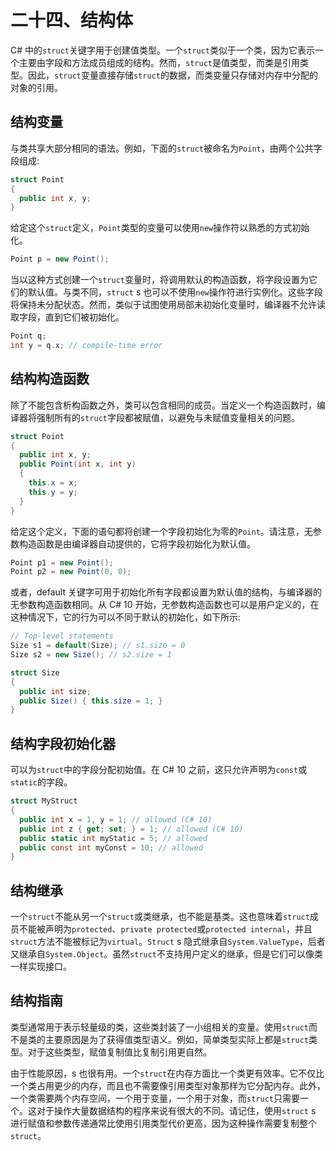 # 二十四、结构体

C# 中的`struct`关键字用于创建值类型。一个`struct`类似于一个类，因为它表示一个主要由字段和方法成员组成的结构。然而，`struct`是值类型，而类是引用类型。因此，`struct`变量直接存储`struct`的数据，而类变量只存储对内存中分配的对象的引用。

## 结构变量

与类共享大部分相同的语法。例如，下面的`struct`被命名为`Point`，由两个公共字段组成:

```cs
struct Point
{
  public int x, y;
}

```

给定这个`struct`定义，`Point`类型的变量可以使用`new`操作符以熟悉的方式初始化。

```cs
Point p = new Point();

```

当以这种方式创建一个`struct`变量时，将调用默认的构造函数，将字段设置为它们的默认值。与类不同，`struct` s 也可以不使用`new`操作符进行实例化。这些字段将保持未分配状态。然而，类似于试图使用局部未初始化变量时，编译器不允许读取字段，直到它们被初始化。

```cs
Point q;
int y = q.x; // compile-time error

```

## 结构构造函数

除了不能包含析构函数之外，类可以包含相同的成员。当定义一个构造函数时，编译器将强制所有的`struct`字段都被赋值，以避免与未赋值变量相关的问题。

```cs
struct Point
{
  public int x, y;
  public Point(int x, int y)
  {
    this.x = x;
    this.y = y;
  }
}

```

给定这个定义，下面的语句都将创建一个字段初始化为零的`Point`。请注意，无参数构造函数是由编译器自动提供的，它将字段初始化为默认值。

```cs
Point p1 = new Point();
Point p2 = new Point(0, 0);

```

或者，default 关键字可用于初始化所有字段都设置为默认值的结构，与编译器的无参数构造函数相同。从 C# 10 开始，无参数构造函数也可以是用户定义的，在这种情况下，它的行为可以不同于默认的初始化，如下所示:

```cs
// Top-level statements
Size s1 = default(Size); // s1.size = 0
Size s2 = new Size(); // s2.size = 1

struct Size
{
  public int size;
  public Size() { this.size = 1; }
}

```

## 结构字段初始化器

可以为`struct`中的字段分配初始值。在 C# 10 之前，这只允许声明为`const`或`static`的字段。

```cs
struct MyStruct
{
  public int x = 1, y = 1; // allowed (C# 10)
  public int z { get; set; } = 1; // allowed (C# 10)
  public static int myStatic = 5; // allowed
  public const int myConst = 10; // allowed
}

```

## 结构继承

一个`struct`不能从另一个`struct`或类继承，也不能是基类。这也意味着`struct`成员不能被声明为`protected`、`private protected`或`protected internal`，并且`struct`方法不能被标记为`virtual`。`Struct` s 隐式继承自`System.ValueType`，后者又继承自`System.Object`。虽然`struct`不支持用户定义的继承，但是它们可以像类一样实现接口。

## 结构指南

类型通常用于表示轻量级的类，这些类封装了一小组相关的变量。使用`struct`而不是类的主要原因是为了获得值类型语义。例如，简单类型实际上都是`struct`类型。对于这些类型，赋值复制值比复制引用更自然。

由于性能原因，s 也很有用。一个`struct`在内存方面比一个类更有效率。它不仅比一个类占用更少的内存，而且也不需要像引用类型对象那样为它分配内存。此外，一个类需要两个内存空间，一个用于变量，一个用于对象，而`struct`只需要一个。这对于操作大量数据结构的程序来说有很大的不同。请记住，使用`struct` s 进行赋值和参数传递通常比使用引用类型代价更高，因为这种操作需要复制整个`struct`。